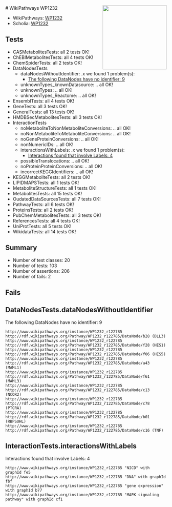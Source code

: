 <img style="float: right; width: 200px" src="https://upload.wikimedia.org/wikipedia/commons/thumb/8/83/Wplogo_with_text_500.png/640px-Wplogo_with_text_500.png" />
# WikiPathways WP1232

* WikiPathways: [WP1232](https://new.wikipathways.org/pathways/WP1232)
* Scholia: [WP1232](https://scholia.toolforge.org/wikipathways/WP1232)
## Tests
* CASMetabolitesTests: all 2 tests OK!
* ChEBIMetabolitesTests: all 4 tests OK!
* ChemSpiderTests: all 2 tests OK!
* DataNodesTests
    * dataNodesWithoutIdentifier: .x we found 1 problem(s):
        * [The following DataNodes have no identifier: 9](#d2d32fa8)
    * unknownTypes_knownDatasource: .. all OK!
    * unknownTypes: .. all OK!
    * unknownTypes_Reactome: .. all OK!
* EnsemblTests: all 4 tests OK!
* GeneTests: all 3 tests OK!
* GeneralTests: all 13 tests OK!
* HMDBSecMetabolitesTests: all 3 tests OK!
* InteractionTests
    * noMetaboliteToNonMetaboliteConversions: .. all OK!
    * noNonMetaboliteToMetaboliteConversions: .. all OK!
    * noGeneProteinConversions: .. all OK!
    * nonNumericIDs: .. all OK!
    * interactionsWithLabels: .x we found 1 problem(s):
        * [Interactions found that involve Labels: 4](#630d267b)
    * possibleTranslocations: .. all OK!
    * noProteinProteinConversions: .. all OK!
    * incorrectKEGGIdentifiers: .. all OK!
* KEGGMetaboliteTests: all 2 tests OK!
* LIPIDMAPSTests: all 1 tests OK!
* MetaboliteStructureTests: all 1 tests OK!
* MetabolitesTests: all 15 tests OK!
* OudatedDataSourcesTests: all 7 tests OK!
* PathwayTests: all 6 tests OK!
* ProteinsTests: all 2 tests OK!
* PubChemMetabolitesTests: all 3 tests OK!
* ReferencesTests: all 4 tests OK!
* UniProtTests: all 5 tests OK!
* WikidataTests: all 14 tests OK!


## Summary

* Number of test classes: 20
* Number of tests: 103
* Number of assertions: 206
* Number of fails: 2

## Fails

<a name="d2d32fa8" />

## DataNodesTests.dataNodesWithoutIdentifier

The following DataNodes have no identifier: 9
```
http://www.wikipathways.org/instance/WP1232_r122785 http://rdf.wikipathways.org/Pathway/WP1232_r122785/DataNode/b28 (DLL3)
http://www.wikipathways.org/instance/WP1232_r122785 http://rdf.wikipathways.org/Pathway/WP1232_r122785/DataNode/f28 (HES1)
http://www.wikipathways.org/instance/WP1232_r122785 http://rdf.wikipathways.org/Pathway/WP1232_r122785/DataNode/f06 (HES5)
http://www.wikipathways.org/instance/WP1232_r122785 http://rdf.wikipathways.org/Pathway/WP1232_r122785/DataNode/a43 (MAML1)
http://www.wikipathways.org/instance/WP1232_r122785 http://rdf.wikipathways.org/Pathway/WP1232_r122785/DataNode/f61 (MAML3)
http://www.wikipathways.org/instance/WP1232_r122785 http://rdf.wikipathways.org/Pathway/WP1232_r122785/DataNode/c13 (NCOR2)
http://www.wikipathways.org/instance/WP1232_r122785 http://rdf.wikipathways.org/Pathway/WP1232_r122785/DataNode/c78 (PTCRA)
http://www.wikipathways.org/instance/WP1232_r122785 http://rdf.wikipathways.org/Pathway/WP1232_r122785/DataNode/b01 (RBPSUHL)
http://www.wikipathways.org/instance/WP1232_r122785 http://rdf.wikipathways.org/Pathway/WP1232_r122785/DataNode/c16 (TNF)
```

<a name="630d267b" />

## InteractionTests.interactionsWithLabels

Interactions found that involve Labels: 4
```
http://www.wikipathways.org/instance/WP1232_r122785 "NICD" with graphId fe5
http://www.wikipathways.org/instance/WP1232_r122785 "DNA" with graphId fbf
http://www.wikipathways.org/instance/WP1232_r122785 "gene expression" with graphId b77
http://www.wikipathways.org/instance/WP1232_r122785 "MAPK signaling pathway" with graphId cf1
```

